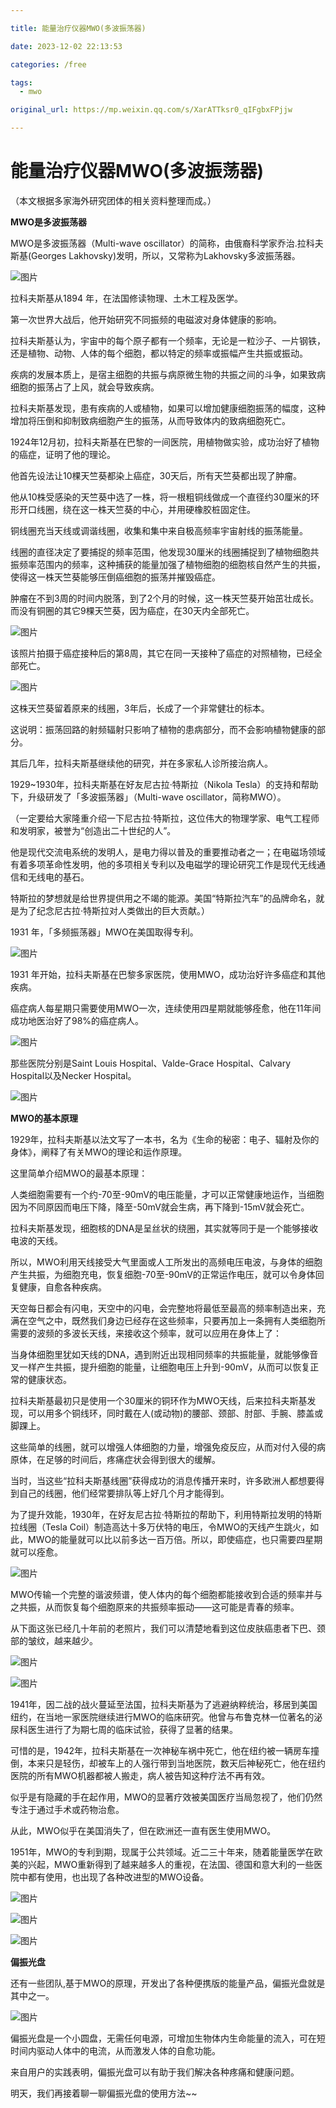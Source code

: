 ```yaml
---

title: 能量治疗仪器MWO(多波振荡器)

date: 2023-12-02 22:13:53

categories: /free

tags: 
  - mwo

original_url: https://mp.weixin.qq.com/s/XarATTksr0_qIFgbxFPjjw

---
```



# 能量治疗仪器MWO(多波振荡器)

  

（本文根据多家海外研究团体的相关资料整理而成。）  

**MWO是多波振荡器**

MWO是多波振荡器（Multi-wave oscillator）的简称，由俄裔科学家乔治.拉科夫斯基(Georges Lakhovsky)发明，所以，又常称为Lakhovsky多波振荡器。  

![图片](assets/1701526433-06585aa7947d5ae5f9851962d7f1ba61.jpg)

拉科夫斯基从1894 年，在法国修读物理、土木工程及医学。

第一次世界大战后，他开始研究不同振频的电磁波对身体健康的影响。

拉科夫斯基认为，宇宙中的每个原子都有一个频率，无论是一粒沙子、一片钢铁，还是植物、动物、人体的每个细胞，都以特定的频率或振幅产生共振或振动。

疾病的发展本质上，是宿主细胞的共振与病原微生物的共振之间的斗争，如果致病细胞的振荡占了上风，就会导致疾病。

拉科夫斯基发现，患有疾病的人或植物，如果可以增加健康细胞振荡的幅度，这种增加将压倒和抑制致病细胞产生的振荡，从而导致体内的致病细胞死亡。

1924年12月初，拉科夫斯基在巴黎的一间医院，用植物做实验，成功治好了植物的癌症，证明了他的理论。  

他首先设法让10棵天竺葵都染上癌症，30天后，所有天竺葵都出现了肿瘤。

他从10株受感染的天竺葵中选了一株，将一根粗铜线做成一个直径约30厘米的环形开口线圈，绕在这一株天竺葵的中心，并用硬橡胶桩固定住。

铜线圈充当天线或调谐线圈，收集和集中来自极高频率宇宙射线的振荡能量。

线圈的直径决定了要捕捉的频率范围，他发现30厘米的线圈捕捉到了植物细胞共振频率范围内的频率，这种捕获的能量加强了植物细胞的细胞核自然产生的共振，使得这一株天竺葵能够压倒癌细胞的振荡并摧毁癌症。

肿瘤在不到3周的时间内脱落，到了2个月的时候，这一株天竺葵开始茁壮成长。而没有铜圈的其它9棵天竺葵，因为癌症，在30天内全部死亡。

![图片](assets/1701526433-f697ec63fb97206fdd35bb787a91e74c.jpg)

该照片拍摄于癌症接种后的第8周，其它在同一天接种了癌症的对照植物，已经全部死亡。

![图片](assets/1701526433-6e3b21701f2dcce847de8dd31a82a193.jpg)

这株天竺葵留着原来的线圈，3年后，长成了一个非常健壮的标本。

这说明：振荡回路的射频辐射只影响了植物的患病部分，而不会影响植物健康的部分。

其后几年，拉科夫斯基继续他的研究，并在多家私人诊所接治病人。  

1929~1930年，拉科夫斯基在好友尼古拉·特斯拉（Nikola Tesla）的支持和帮助下，升级研发了「多波振荡器」（Multi-wave oscillator，简称MWO）。

（一定要给大家隆重介绍一下尼古拉·特斯拉，这位伟大的物理学家、电气工程师和发明家，被誉为“创造出二十世纪的人”。

他是现代交流电系统的发明人，是电力得以普及的重要推动者之一；在电磁场领域有着多项革命性发明，他的多项相关专利以及电磁学的理论研究工作是现代无线通信和无线电的基石。  

特斯拉的梦想就是给世界提供用之不竭的能源。美国“特斯拉汽车”的品牌命名，就是为了纪念尼古拉·特斯拉对人类做出的巨大贡献。）

1931 年，「多频振荡器」MWO在美国取得专利。

![图片](assets/1701526433-29245a69bcfc36ec2a35b57d781cce24.jpg)

1931 年开始，拉科夫斯基在巴黎多家医院，使用MWO，成功治好许多癌症和其他疾病。

癌症病人每星期只需要使用MWO一次，连续使用四星期就能够痊愈，他在11年间成功地医治好了98%的癌症病人。

![图片](assets/1701526433-c6f4eb9f92e341c9c4b638bb1d56a4a1.jpg)

那些医院分别是Saint Louis Hospital、Valde-Grace Hospital、Calvary Hospital以及Necker Hospital。

![图片](assets/1701526433-cc3166f2cd3087a749686ef05e38209a.png)

**MWO的基本原理**  

1929年，拉科夫斯基以法文写了一本书，名为《生命的秘密：电子、辐射及你的身体》，阐释了有关MWO的理论和运作原理。

这里简单介绍MWO的最基本原理：

人类细胞需要有一个约-70至-90mV的电压能量，才可以正常健康地运作，当细胞因为不同原因而电压下降，降至-50mV就会生病，再下降到-15mV就会死亡。

拉科夫斯基发现，细胞核的DNA是呈丝状的绕圈，其实就等同于是一个能够接收电波的天线。

所以，MWO利用天线接受大气里面或人工所发出的高频电压电波，与身体的细胞产生共振，为细胞充电，恢复细胞-70至-90mV的正常运作电压，就可以令身体回复健康，自愈各种疾病。

天空每日都会有闪电，天空中的闪电，会完整地将最低至最高的频率制造出来，充满在空气之中，既然我们身边已经存在这些频率，只要再加上一条拥有人类细胞所需要的波频的多波长天线，来接收这个频率，就可以应用在身体上了：

当身体细胞里犹如天线的DNA，遇到附近出现相同频率的共振能量，就能够像音叉一样产生共振，提升细胞的能量，让细胞电压上升到-90mV，从而可以恢复正常的健康状态。

拉科夫斯基最初只是使用一个30厘米的铜环作为MWO天线，后来拉科夫斯基发现，可以用多个铜线环，同时戴在人(或动物)的腰部、颈部、肘部、手腕、膝盖或脚踝上。

这些简单的线圈，就可以增强人体细胞的力量，增强免疫反应，从而对付入侵的病原体，在足够的时间后，疼痛症状会得到很大的缓解。

当时，当这些“拉科夫斯基线圈”获得成功的消息传播开来时，许多欧洲人都想要得到自己的线圈，他们经常要排队等上好几个月才能得到。

为了提升效能，1930年，在好友尼古拉·特斯拉的帮助下，利用特斯拉发明的特斯拉线圈（Tesla Coil）制造高达十多万伏特的电压，令MWO的天线产生跳火，如此，MWO的能量就可以比以前多达一百万倍。所以，即使癌症，也只需要四星期就可以痊愈。

![图片](assets/1701526433-5a72a440c98da99593cd78e4b8237bd5.jpg)

MWO传输一个完整的谐波频谱，使人体内的每个细胞都能接收到合适的频率并与之共振，从而恢复每个细胞原来的共振频率振动——这可能是青春的频率。  

从下面这张已经几十年前的老照片，我们可以清楚地看到这位皮肤癌患者下巴、颈部的皱纹，越来越少。

![图片](assets/1701526433-c14a8ff5f7eb704659137b1b7c425241.png)

![图片](assets/1701526433-c5545a4bae99d846446490ab6a0ccbe4.png)

1941年，因二战的战火蔓延至法国，拉科夫斯基为了逃避纳粹统治，移居到美国纽约，在当地一家医院继续进行MWO的临床研究。他曾与布鲁克林一位著名的泌尿科医生进行了为期七周的临床试验，获得了显著的结果。

可惜的是，1942年，拉科夫斯基在一次神秘车祸中死亡，他在纽约被一辆房车撞倒，本来只是轻伤，却被车上的人强行带到当地医院，数天后神秘死亡，他在纽约医院的所有MWO机器都被人搬走，病人被告知这种疗法不再有效。

似乎是有隐藏的手在起作用，MWO的显著疗效被美国医疗当局忽视了，他们仍然专注于通过手术或药物治愈。

从此，MWO似乎在美国消失了，但在欧洲还一直有医生使用MWO。

1951年，MWO的专利到期，现属于公共领域。近二三十年来，随着能量医学在欧美的兴起，MWO重新得到了越来越多人的重视，在法国、德国和意大利的一些医院中都有使用，也出现了各种改进型的MWO设备。

![图片](assets/1701526433-213e680386c9b29b7a1f4af0e49c4e4d.png)  

![图片](assets/1701526433-f5e340b7c7772d921f192e0ba8d8a893.jpg)

![图片](assets/1701526433-a28f4385a2deb8334f47c09e6d8f89c3.png)

**偏振光盘**

还有一些团队,基于MWO的原理，开发出了各种便携版的能量产品，偏振光盘就是其中之一。

![图片](assets/1701526433-6e3e8a634b92ba7d01782d271ff14dfc.jpg)

偏振光盘是一个小圆盘，无需任何电源，可增加生物体内生命能量的流入，可在短时间内驱动人体中的电流，从而激发人体的自愈功能。  

来自用户的实践表明，偏振光盘可以有助于我们解决各种疼痛和健康问题。

明天，我们再接着聊一聊偏振光盘的使用方法~~
